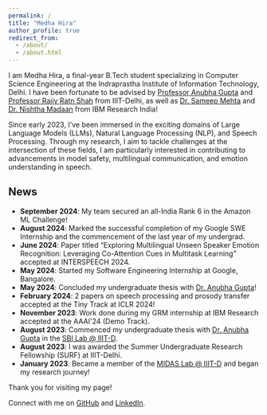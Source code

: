```yaml
---
permalink: /
title: "Medha Hira"
author_profile: true
redirect_from: 
  - /about/
  - /about.html
---
```


I am Medha Hira, a final-year B.Tech student specializing in Computer Science Engineering at the Indraprastha Institute of Information Technology, Delhi. I have been fortunate to be advised by [Professor Anubha Gupta](https://www.iiitd.ac.in/anubha) and [Professor Rajiv Ratn Shah](https://www.iiitd.edu.in/~rajivratn/) from IIIT-Delhi, as well as [Dr. Sameep Mehta](https://research.ibm.com/people/sameep-mehta) and [Dr. Nishtha Madaan](https://nishthaa.github.io/) from IBM Research India!

Since early 2023, I’ve been immersed in the exciting domains of Large Language Models (LLMs), Natural Language Processing (NLP), and Speech Processing. Through my research, I aim to tackle challenges at the intersection of these fields, 
I am particularly interested in contributing to advancements in model safety, multilingual communication, and emotion understanding in speech.

## News
- **September 2024**: My team secured an all-India Rank 6 in the Amazon ML Challenge!
- **August 2024**: Marked the successful completion of my Google SWE Internship and the commencement of the last year of my undergrad.
- **June 2024**: Paper titled “Exploring Multilingual Unseen Speaker Emotion Recognition: Leveraging Co-Attention Cues in Multitask Learning” accepted at INTERSPEECH 2024.
- **May 2024**: Started my Software Engineering Internship at Google, Bangalore.
- **May 2024**: Concluded my undergraduate thesis with [Dr. Anubha Gupta](https://www.iiitd.ac.in/anubha)!
- **February 2024**: 2 papers on speech processing and prosody transfer accepted at the Tiny Track at ICLR 2024!
- **November 2023**: Work done during my GRM internship at IBM Research accepted at the AAAI'24 (Demo Track).
- **August 2023**: Commenced my undergraduate thesis with [Dr. Anubha Gupta](https://www.iiitd.ac.in/anubha) in the [SBI Lab @ IIIT-D](https://sbilab.iiitd.edu.in/).
- **August 2023**: I was awarded the Summer Undergraduate Research Fellowship (SURF) at IIIT-Delhi.
- **January 2023**: Became a member of the [MIDAS Lab @ IIIT-D](https://midas.iiitd.ac.in/) and began my research journey!

Thank you for visiting my page!

Connect with me on [GitHub](https://github.com/medhahira) and [LinkedIn](https://www.linkedin.com/in/medhahira/).
